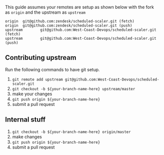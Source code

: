 This guide assumes your remotes are setup as shown below with the fork as `origin` and the upstream as `upstream`

```
origin  git@github.com:zendesk/scheduled-scaler.git (fetch)
origin  git@github.com:zendesk/scheduled-scaler.git (push)
upstream        git@github.com:West-Coast-Devops/scheduled-scaler.git (fetch)
upstream        git@github.com:West-Coast-Devops/scheduled-scaler.git (push)
```

## Contributing upstream

Run the following commands to have git setup.

1. `git remote add upstream git@github.com:West-Coast-Devops/scheduled-scaler.git`
2. `git checkout -b ${your-branch-name-here} upstream/master`
3. make your changes
4. `git push origin ${your-branch-name-here}`
5. submit a pull request

## Internal stuff

1. `git checkout -b ${your-branch-name-here} origin/master`
2. make changes
3. `git push origin ${your-branch-name-here}`
4. submit a pull request